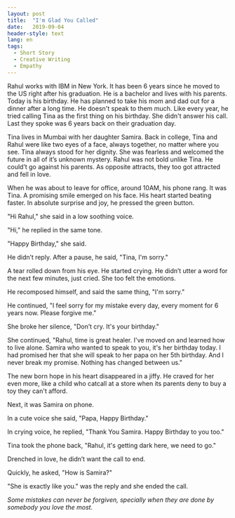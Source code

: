 ```yaml
---
layout: post
title:  "I'm Glad You Called"
date:   2019-09-04
header-style: text
lang: en
tags:
  - Short Story
  - Creative Writing
  - Empathy
---
```

Rahul works with IBM in New York. It has been 6 years since he moved to the US right after his graduation. He is a bachelor and lives with his parents. Today is his birthday. He has planned to take his mom and dad out for a dinner after a long time. He doesn't speak to them much. Like every year, he tried calling Tina as the first thing on his birthday. She didn't answer his call. Last they spoke was 6 years back on their graduation day.

Tina lives in Mumbai with her daughter Samira. Back in college, Tina and Rahul were like two eyes of a face, always together, no matter where you see. Tina always stood for her dignity. She was fearless and welcomed the future in all of it’s unknown mystery. Rahul was not bold unlike Tina. He could’t go against his parents. As opposite attracts, they too got attracted and fell in love.

When he was about to leave for office, around 10AM, his phone rang. It was Tina. A promising smile emerged on his face. His heart started beating faster. In absolute surprise and joy, he pressed the green button.

"Hi Rahul," she said in a low soothing voice.

"Hi," he replied in the same tone.

"Happy Birthday," she said.

He didn’t reply. After a pause, he said, "Tina, I'm sorry."

A tear rolled down from his eye. He started crying. He didn’t utter a word for the next few minutes, just cried. She too felt the emotions.

He recomposed himself, and said the same thing, "I'm sorry."

He continued, "I feel sorry for my mistake every day, every moment for 6 years now. Please forgive me."

She broke her silence, "Don’t cry. It's your birthday."

She continued, "Rahul, time is great healer. I've moved on and learned how to live alone. Samira who wanted to speak to you, it's her birthday today. I had promised her that she will speak to her papa on her 5th birthday. And I never break my promise. Nothing has changed between us."

The new born hope in his heart disappeared in a jiffy. He craved for her even more, like a child who catcall at a store when its parents deny to buy a toy they can't afford.

Next, it was Samira on phone.

In a cute voice she said, "Papa, Happy Birthday."

In crying voice, he replied, "Thank You Samira. Happy Birthday to you too."

Tina took the phone back, "Rahul, it's getting dark here, we need to go."

Drenched in love, he didn’t want the call to end.

Quickly, he asked, "How is Samira?"

"She is exactly like you." was the reply and she ended the call.

*Some mistakes can never be forgiven, specially when they are done by somebody you love the most.*
